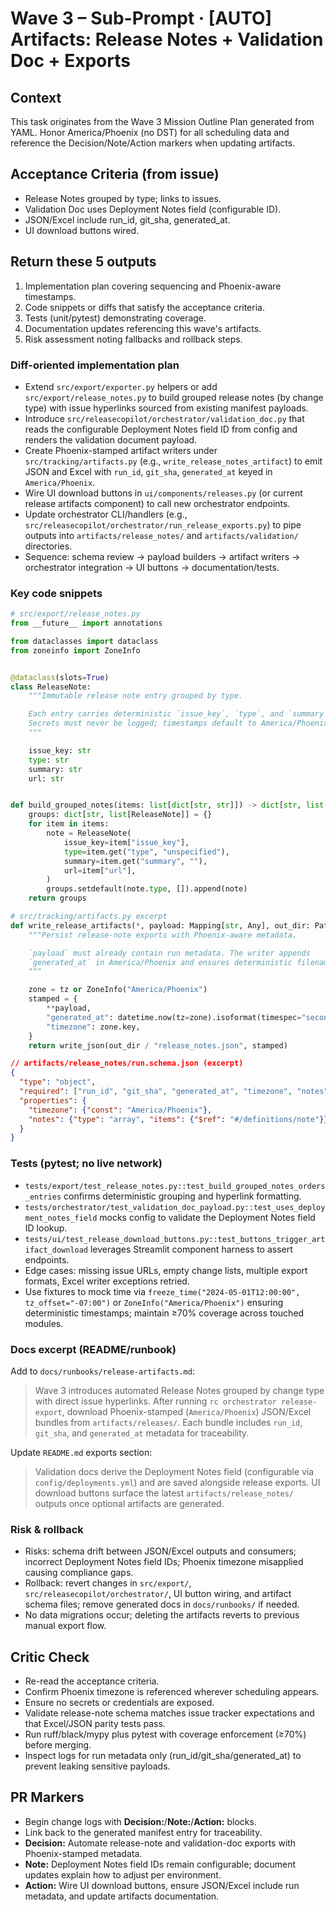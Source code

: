 # Wave 3 – Sub-Prompt · [AUTO] Artifacts: Release Notes + Validation Doc + Exports

## Context
This task originates from the Wave 3 Mission Outline Plan generated from YAML. Honor America/Phoenix (no DST) for all scheduling data and reference the Decision/Note/Action markers when updating artifacts.

## Acceptance Criteria (from issue)
- Release Notes grouped by type; links to issues.
- Validation Doc uses Deployment Notes field (configurable ID).
- JSON/Excel include run_id, git_sha, generated_at.
- UI download buttons wired.

## Return these 5 outputs
1. Implementation plan covering sequencing and Phoenix-aware timestamps.
2. Code snippets or diffs that satisfy the acceptance criteria.
3. Tests (unit/pytest) demonstrating coverage.
4. Documentation updates referencing this wave's artifacts.
5. Risk assessment noting fallbacks and rollback steps.

### Diff-oriented implementation plan
- Extend `src/export/exporter.py` helpers or add `src/export/release_notes.py` to build grouped release notes (by change type) with issue hyperlinks sourced from existing manifest payloads.
- Introduce `src/releasecopilot/orchestrator/validation_doc.py` that reads the configurable Deployment Notes field ID from config and renders the validation document payload.
- Create Phoenix-stamped artifact writers under `src/tracking/artifacts.py` (e.g., `write_release_notes_artifact`) to emit JSON and Excel with `run_id`, `git_sha`, `generated_at` keyed in `America/Phoenix`.
- Wire UI download buttons in `ui/components/releases.py` (or current release artifacts component) to call new orchestrator endpoints.
- Update orchestrator CLI/handlers (e.g., `src/releasecopilot/orchestrator/run_release_exports.py`) to pipe outputs into `artifacts/release_notes/` and `artifacts/validation/` directories.
- Sequence: schema review → payload builders → artifact writers → orchestrator integration → UI buttons → documentation/tests.

### Key code snippets
```python
# src/export/release_notes.py
from __future__ import annotations

from dataclasses import dataclass
from zoneinfo import ZoneInfo


@dataclass(slots=True)
class ReleaseNote:
    """Immutable release note entry grouped by type.

    Each entry carries deterministic `issue_key`, `type`, and `summary` fields.
    Secrets must never be logged; timestamps default to America/Phoenix.
    """

    issue_key: str
    type: str
    summary: str
    url: str


def build_grouped_notes(items: list[dict[str, str]]) -> dict[str, list[ReleaseNote]]:
    groups: dict[str, list[ReleaseNote]] = {}
    for item in items:
        note = ReleaseNote(
            issue_key=item["issue_key"],
            type=item.get("type", "unspecified"),
            summary=item.get("summary", ""),
            url=item["url"],
        )
        groups.setdefault(note.type, []).append(note)
    return groups
```

```python
# src/tracking/artifacts.py excerpt
def write_release_artifacts(*, payload: Mapping[str, Any], out_dir: Path, tz: ZoneInfo | None = None) -> Path:
    """Persist release-note exports with Phoenix-aware metadata.

    `payload` must already contain run metadata. The writer appends
    `generated_at` in America/Phoenix and ensures deterministic filenames.
    """

    zone = tz or ZoneInfo("America/Phoenix")
    stamped = {
        **payload,
        "generated_at": datetime.now(tz=zone).isoformat(timespec="seconds"),
        "timezone": zone.key,
    }
    return write_json(out_dir / "release_notes.json", stamped)
```

```json
// artifacts/release_notes/run.schema.json (excerpt)
{
  "type": "object",
  "required": ["run_id", "git_sha", "generated_at", "timezone", "notes"],
  "properties": {
    "timezone": {"const": "America/Phoenix"},
    "notes": {"type": "array", "items": {"$ref": "#/definitions/note"}}
  }
}
```

### Tests (pytest; no live network)
- `tests/export/test_release_notes.py::test_build_grouped_notes_orders_entries` confirms deterministic grouping and hyperlink formatting.
- `tests/orchestrator/test_validation_doc_payload.py::test_uses_deployment_notes_field` mocks config to validate the Deployment Notes field ID lookup.
- `tests/ui/test_release_download_buttons.py::test_buttons_trigger_artifact_download` leverages Streamlit component harness to assert endpoints.
- Edge cases: missing issue URLs, empty change lists, multiple export formats, Excel writer exceptions retried.
- Use fixtures to mock time via `freeze_time("2024-05-01T12:00:00", tz_offset="-07:00")` or `ZoneInfo("America/Phoenix")` ensuring deterministic timestamps; maintain ≥70% coverage across touched modules.

### Docs excerpt (README/runbook)
Add to `docs/runbooks/release-artifacts.md`:

> Wave 3 introduces automated Release Notes grouped by change type with direct issue hyperlinks. After running `rc orchestrator release-export`, download Phoenix-stamped (`America/Phoenix`) JSON/Excel bundles from `artifacts/releases/`. Each bundle includes `run_id`, `git_sha`, and `generated_at` metadata for traceability.

Update `README.md` exports section:

> Validation docs derive the Deployment Notes field (configurable via `config/deployments.yml`) and are saved alongside release exports. UI download buttons surface the latest `artifacts/release_notes/` outputs once optional artifacts are generated.

### Risk & rollback
- Risks: schema drift between JSON/Excel outputs and consumers; incorrect Deployment Notes field IDs; Phoenix timezone misapplied causing compliance gaps.
- Rollback: revert changes in `src/export/`, `src/releasecopilot/orchestrator/`, UI button wiring, and artifact schema files; remove generated docs in `docs/runbooks/` if needed.
- No data migrations occur; deleting the artifacts reverts to previous manual export flow.

## Critic Check
- Re-read the acceptance criteria.
- Confirm Phoenix timezone is referenced wherever scheduling appears.
- Ensure no secrets or credentials are exposed.
- Validate release-note schema matches issue tracker expectations and that Excel/JSON parity tests pass.
- Run ruff/black/mypy plus pytest with coverage enforcement (≥70%) before merging.
- Inspect logs for run metadata only (run_id/git_sha/generated_at) to prevent leaking sensitive payloads.

## PR Markers
- Begin change logs with **Decision:**/**Note:**/**Action:** blocks.
- Link back to the generated manifest entry for traceability.
- **Decision:** Automate release-note and validation-doc exports with Phoenix-stamped metadata.
- **Note:** Deployment Notes field IDs remain configurable; document updates explain how to adjust per environment.
- **Action:** Wire UI download buttons, ensure JSON/Excel include run metadata, and update artifacts documentation.